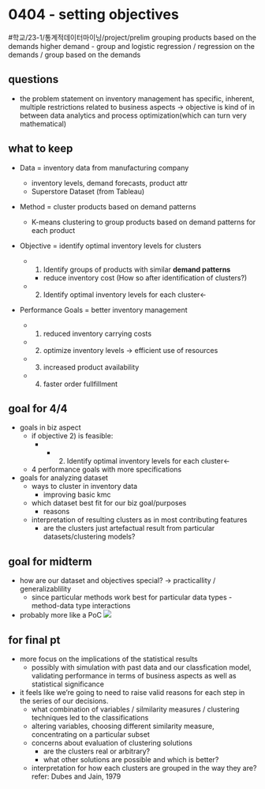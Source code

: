 # 0404 - setting objectives
#학교/23-1/통계적데이터마이닝/project/prelim
grouping products based on the demands
higher demand - group and logistic regression
/
regression on the demands
/
group based on the demands


## questions
- the problem statement on inventory management has specific, inherent, multiple restrictions related to business aspects -> objective is kind of in between data analytics and process optimization(which can turn very mathematical)

## what to keep
- Data = inventory data from manufacturing company
	- inventory levels, demand forecasts, product attr
	- Superstore Dataset (from Tableau)
	
- Method = cluster products based on demand patterns
	- K-means clustering to group products based on demand patterns for each product
	
- Objective = identify optimal inventory levels for clusters
	- 1) Identify groups of products with similar **demand patterns**
		- reduce inventory cost (How so after identification of clusters?)
	- 2) Identify optimal inventory levels for each cluster<-
	
- Performance Goals = better inventory management 
	- 1) reduced inventory carrying costs
	- 2) optimize inventory levels -> efficient use of resources 
	- 3) increased product availability
	- 4) faster order fullfillment
	
## goal for 4/4
- goals in biz aspect
	-  if objective 2) is feasible:
		- 	- 2) Identify optimal inventory levels for each cluster<-
	- 4 performance goals with more specifications
- goals for analyzing dataset
	- ways to cluster in inventory data
		- improving basic kmc
	- which dataset best fit for our biz goal/purposes
		- reasons
	- interpretation of resulting clusters as in most contributing features
		- are the clusters just artefactual result from particular datasets/clustering models?
	
## goal for midterm
- how are our dataset and objectives special? -> practicallity / generalizablility
	- since particular methods work best for particular data types - method-data type interactions
- probably more like a PoC
![](0404%20-%20setting%20objectives/B8A360C4-1C17-4264-A1AA-326AEE2652D8.png)

## for final pt
- more focus on the implications of the statistical results
	- possibly with simulation with past data and our classfication model, validating performance in terms of business aspects as well as statistical significance
- it feels like we’re going to need to raise valid reasons for each step in the series of our decisions.
	- what combination of variables / silmilarity measures / clustering techniques led to the classifications
	- altering variables, choosing different similarity measure, concentrating on a particular subset
	- concerns about evaluation of clustering solutions
		- are the clusters real or arbitrary?
		- what other solutions are possible and which is better?
	- interpretation for how each clusters are grouped in the way they are?
refer: Dubes and Jain, 1979


